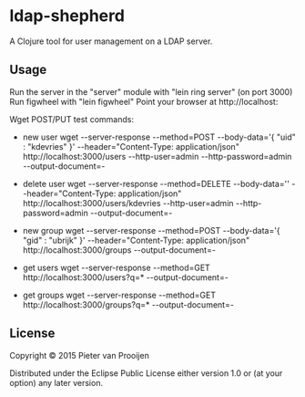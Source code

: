 # ldap-shepherd

A Clojure tool for user management on a LDAP server.

## Usage

Run the server in the "server" module with "lein ring server" (on port 3000)
Run figwheel with "lein figwheel"
Point your browser at http://localhost:


Wget POST/PUT test commands:

- new user
wget --server-response --method=POST --body-data='{ "uid" : "kdevries" }' --header="Content-Type: application/json" \
http://localhost:3000/users --http-user=admin --http-password=admin --output-document=-

- delete user
wget --server-response --method=DELETE --body-data='' --header="Content-Type: application/json" \
http://localhost:3000/users/kdevries --http-user=admin --http-password=admin --output-document=-

- new group
wget --server-response --method=POST --body-data='{ "gid" : "ubrijk" }' --header="Content-Type: application/json" \
http://localhost:3000/groups --output-document=-

- get users
wget --server-response --method=GET http://localhost:3000/users?q=* --output-document=-

- get groups
wget --server-response --method=GET http://localhost:3000/groups?q=* --output-document=-


## License

Copyright © 2015 Pieter van Prooijen

Distributed under the Eclipse Public License either version 1.0 or (at
your option) any later version.
